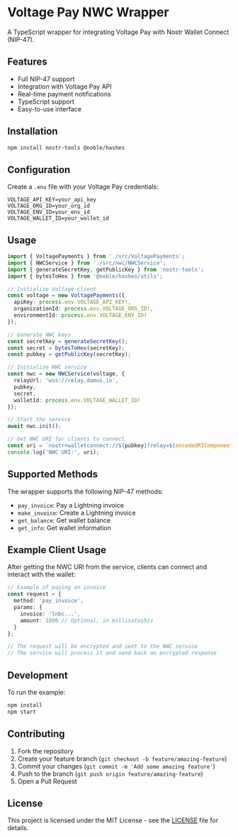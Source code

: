 # Voltage Pay NWC Wrapper

A TypeScript wrapper for integrating Voltage Pay with Nostr Wallet Connect (NIP-47).

## Features

- Full NIP-47 support
- Integration with Voltage Pay API
- Real-time payment notifications
- TypeScript support
- Easy-to-use interface

## Installation

```bash
npm install nostr-tools @noble/hashes
```

## Configuration

Create a `.env` file with your Voltage Pay credentials:

```env
VOLTAGE_API_KEY=your_api_key
VOLTAGE_ORG_ID=your_org_id
VOLTAGE_ENV_ID=your_env_id
VOLTAGE_WALLET_ID=your_wallet_id
```

## Usage

```typescript
import { VoltagePayments } from './src/VoltagePayments';
import { NWCService } from './src/nwc/NWCService';
import { generateSecretKey, getPublicKey } from 'nostr-tools';
import { bytesToHex } from '@noble/hashes/utils';

// Initialize Voltage client
const voltage = new VoltagePayments({
  apiKey: process.env.VOLTAGE_API_KEY!,
  organizationId: process.env.VOLTAGE_ORG_ID!,
  environmentId: process.env.VOLTAGE_ENV_ID!
});

// Generate NWC keys
const secretKey = generateSecretKey();
const secret = bytesToHex(secretKey);
const pubkey = getPublicKey(secretKey);

// Initialize NWC service
const nwc = new NWCService(voltage, {
  relayUrl: 'wss://relay.damus.io',
  pubkey,
  secret,
  walletId: process.env.VOLTAGE_WALLET_ID!
});

// Start the service
await nwc.init();

// Get NWC URI for clients to connect
const uri = `nostr+walletconnect://${pubkey}?relay=${encodeURIComponent('wss://relay.damus.io')}&secret=${secret}`;
console.log('NWC URI:', uri);
```

## Supported Methods

The wrapper supports the following NIP-47 methods:

- `pay_invoice`: Pay a Lightning invoice
- `make_invoice`: Create a Lightning invoice
- `get_balance`: Get wallet balance
- `get_info`: Get wallet information

## Example Client Usage

After getting the NWC URI from the service, clients can connect and interact with the wallet:

```typescript
// Example of paying an invoice
const request = {
  method: 'pay_invoice',
  params: {
    invoice: 'lnbc...',
    amount: 1000 // Optional, in millisatoshis
  }
};

// The request will be encrypted and sent to the NWC service
// The service will process it and send back an encrypted response
```

## Development

To run the example:

```bash
npm install
npm start
```

## Contributing

1. Fork the repository
2. Create your feature branch (`git checkout -b feature/amazing-feature`)
3. Commit your changes (`git commit -m 'Add some amazing feature'`)
4. Push to the branch (`git push origin feature/amazing-feature`)
5. Open a Pull Request

## License

This project is licensed under the MIT License - see the [LICENSE](LICENSE) file for details.